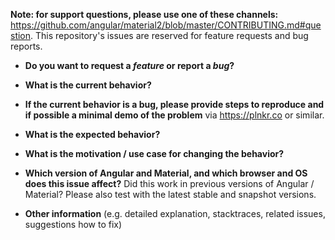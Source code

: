 **Note: for support questions, please use one of these channels:**
https://github.com/angular/material2/blob/master/CONTRIBUTING.md#question.
This repository's issues are reserved for feature requests and bug reports.

* **Do you want to request a *feature* or report a *bug*?**



* **What is the current behavior?**



* **If the current behavior is a bug,
please provide steps to reproduce and if possible a minimal demo of the problem**
via https://plnkr.co or similar.


* **What is the expected behavior?**



* **What is the motivation / use case for changing the behavior?**



* **Which version of Angular and Material, and which browser and OS does this issue affect?**
Did this work in previous versions of Angular / Material?
Please also test with the latest stable and snapshot versions.



* **Other information**
(e.g. detailed explanation, stacktraces, related issues, suggestions how to fix)
